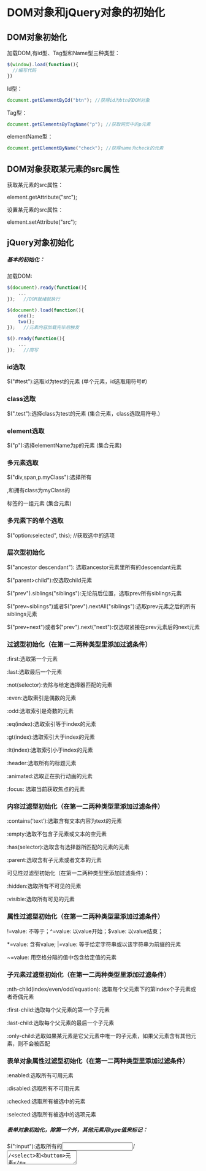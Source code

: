 # DOM对象和jQuery对象的初始化

## DOM对象初始化

加载DOM,有id型、Tag型和Name型三种类型：

```javascript
$(window).load(function(){
  //编写代码
})
```

Id型：

```javascript
document.getElementById("btn"); //获得id为btn的DOM对象
```

Tag型：

```javascript
document.getElementsByTagName("p"); //获取网页中的p元素
```

elementName型：

```javascript
document.getElementByName("check"); //获得name为check的元素
```

## DOM对象获取某元素的src属性

获取某元素的src属性：

element.getAttribute("src");

设置某元素的src属性：

element.setAttribute("src");

## jQuery对象初始化

##### 基本的初始化：

加载DOM:

```javascript
$(document).ready(function(){
    ...
});   //DOM就绪就执行

$(document).load(function(){
    one();
    two();
});   //元素内容加载完毕后触发
    
$().ready(function(){
    ...
});   //简写
```

### id选取

$("#test"):选取id为test的元素   (单个元素，id选取用符号#）

### class选取

$(".test"):选择class为test的元素    (集合元素，class选取用符号.）

### element选取

$("p"):选择elementName为p的元素   (集合元素)

### 多元素选取

$("div,span,p.myClass"):选择所有<div>,<span>和拥有class为myClass的<p>标签的一组元素   (集合元素)

### 多元素下的单个选取

$("option:selected", this);   //获取选中的选项

### 层次型初始化

$("ancestor descendant"): 选取ancestor元素里所有的descendant元素

$("parent>child"):仅选取child元素

$("prev").siblings("siblings"):无论前后位置，选取prev所有siblings元素

$("prev~siblings")或者$("prev").nextAll("siblings"):选取prev元素之后的所有siblings元素

$("prev+next")或者$("prev").next("next"):仅选取紧接在prev元素后的next元素

### 过滤型初始化（在第一二两种类型里添加过滤条件）

:first:选取第一个元素

:last:选取最后一个元素

:not(selector):去除与给定选择器匹配的元素

:even:选取索引是偶数的元素

:odd:选取索引是奇数的元素

:eq(index):选取索引等于index的元素

:gt(index):选取索引大于index的元素

:lt(index):选取索引小于index的元素

:header:选取所有的标题元素

:animated:选取正在执行动画的元素

:focus: 选取当前获取焦点的元素

### 内容过滤型初始化（在第一二两种类型里添加过滤条件）

:contains(‘text’):选取含有文本内容为text的元素

:empty:选取不包含子元素或文本的空元素

:has(selector):选取含有选择器所匹配的元素的元素

:parent:选取含有子元素或者文本的元素

可见性过滤型初始化（在第一二两种类型里添加过滤条件）：

:hidden:选取所有不可见的元素

:visible:选取所有可见的元素

### 属性过滤型初始化（在第一二两种类型里添加过滤条件）

[attribute]:选择拥有此属性的元素
[attribute=value]:选择属性的值为value的元素

!=value: 不等于；^=value: 以value开始；$value: 以value结束；

*=value: 含有value; |=value: 等于给定字符串或以该字符串为前缀的元素

~=value: 用空格分隔的值中包含给定值的元素

### 子元素过滤型初始化（在第一二两种类型里添加过滤条件）

:nth-child(index/even/odd/equation): 选取每个父元素下的第index个子元素或者奇偶元素

:first-child:选取每个父元素的第一个子元素

:last-child:选取每个父元素的最后一个子元素

:only-child:选取如果某元素是它父元素中唯一的子元素，如果父元素含有其他元素，则不会被匹配

### 表单对象属性过滤型初始化（在第一二两种类型里添加过滤条件）

:enabled:选取所有可用元素

:disabled:选取所有不可用元素

:checked:选取所有被选中的元素

:selected:选取所有被选中的选项元素

##### 表单对象初始化，除第一个外，其他元素用type值来标记：

$(":input"):选取所有的<input>/<textarea>/<select>和<button>元素

$(":text"):选取所有的单行文本框

$(":password"):选取所有的密码框

$(":radio"):选取所有的单选框

$(":checkbox"):选取所有的多选框

$(":submit"):选取所有的提交按钮

$(":image"):选取所有的图像按钮

$(":reset"):选取所有的重置按钮

$(":button"):选取所有的按钮

$(":file"):选取所有的上传域

$(":hidden"):选取所有不可见元素

### 特殊字符的处理

含有"."、”#“、”(“、”]“等特殊字符，需使用转义字符\\转义

### 含有空格的注意事项

$('.test :hidden')和$('.test:hidden')有空格和没有空格表达的结果不同，前者为后代选择器，后者为过滤选择器















